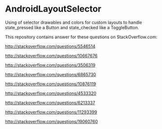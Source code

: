 AndroidLayoutSelector
=====================

Using of selector drawables and colors for custom layouts to handle state_pressed like a Button and state_checked like a ToggleButton.

This repository contains answer for these questions on StackOverflow.com:

http://stackoverflow.com/questions/5546514

http://stackoverflow.com/questions/10667676

http://stackoverflow.com/questions/3506319

http://stackoverflow.com/questions/6865730

http://stackoverflow.com/questions/10876119

http://stackoverflow.com/questions/4533320

http://stackoverflow.com/questions/6213337

http://stackoverflow.com/questions/11293399

http://stackoverflow.com/questions/19060760
